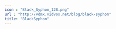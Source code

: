 ```yaml
---
icon : "Black_Syphon_128.png"
url : "http://vdmx.vidvox.net/blog/black-syphon"
title: "BlackSyphon"
---
```

